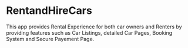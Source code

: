 # RentandHireCars
This app provides Rental Experience for both car owners and Renters by providing features such as Car Listings, detailed Car Pages, Booking System and Secure Payement Page.
